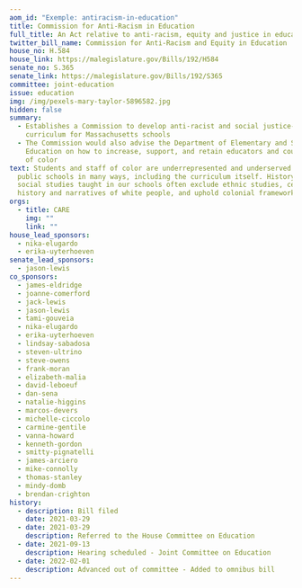 ```yaml
---
aom_id: "Exemple: antiracism-in-education"
title: Commission for Anti-Racism in Education
full_title: An Act relative to anti-racism, equity and justice in education
twitter_bill_name: Commission for Anti-Racism and Equity in Education
house_no: H.584
house_link: https://malegislature.gov/Bills/192/H584
senate_no: S.365
senate_link: https://malegislature.gov/Bills/192/S365
committee: joint-education
issue: education
img: /img/pexels-mary-taylor-5896582.jpg
hidden: false
summary:
  - Establishes a Commission to develop anti-racist and social justice-focused
    curriculum for Massachusetts schools
  - The Commission would also advise the Department of Elementary and Secondary
    Education on how to increase, support, and retain educators and counselors
    of color
text: Students and staff of color are underrepresented and underserved in our
  public schools in many ways, including the curriculum itself. History and
  social studies taught in our schools often exclude ethnic studies, center the
  history and narratives of white people, and uphold colonial frameworks.
orgs:
  - title: CARE
    img: ""
    link: ""
house_lead_sponsors:
  - nika-elugardo
  - erika-uyterhoeven
senate_lead_sponsors:
  - jason-lewis
co_sponsors:
  - james-eldridge
  - joanne-comerford
  - jack-lewis
  - jason-lewis
  - tami-gouveia
  - nika-elugardo
  - erika-uyterhoeven
  - lindsay-sabadosa
  - steven-ultrino
  - steve-owens
  - frank-moran
  - elizabeth-malia
  - david-leboeuf
  - dan-sena
  - natalie-higgins
  - marcos-devers
  - michelle-ciccolo
  - carmine-gentile
  - vanna-howard
  - kenneth-gordon
  - smitty-pignatelli
  - james-arciero
  - mike-connolly
  - thomas-stanley
  - mindy-domb
  - brendan-crighton
history:
  - description: Bill filed
    date: 2021-03-29
  - date: 2021-03-29
    description: Referred to the House Committee on Education
  - date: 2021-09-13
    description: Hearing scheduled - Joint Committee on Education
  - date: 2022-02-01
    description: Advanced out of committee - Added to omnibus bill
---
```

